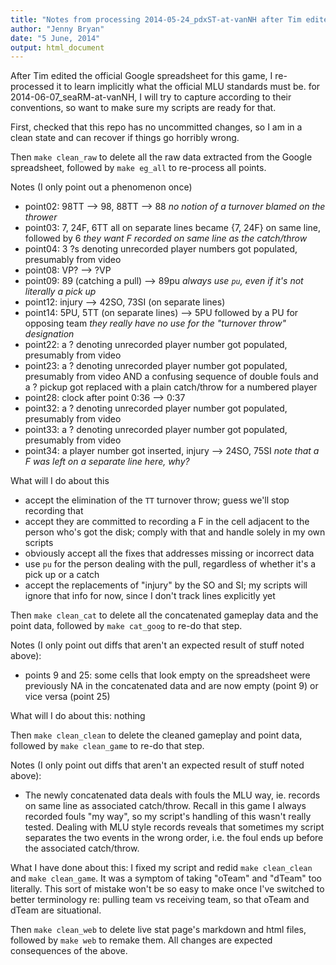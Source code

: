 ```yaml
---
title: "Notes from processing 2014-05-24_pdxST-at-vanNH after Tim edited"
author: "Jenny Bryan"
date: "5 June, 2014"
output: html_document
---
```


After Tim edited the official Google spreadsheet for this game, I re-processed it to learn implicitly what the official MLU standards must be. for 2014-06-07_seaRM-at-vanNH, I will try to capture according to their conventions, so want to make sure my scripts are ready for that.

First, checked that this repo has no uncommitted changes, so I am in a clean state and can recover if things go horribly wrong.

Then `make clean_raw` to delete all the raw data extracted from the Google spreadsheet, followed by `make eg_all` to re-process all points.

Notes (I only point out a phenomenon once)

  * point02: 98TT --> 98, 88TT --> 88 *no notion of a turnover blamed on the thrower*
  * point03: 7, 24F, 6TT all on separate lines became {7, 24F} on same line, followed by 6 *they want F recorded on same line as the catch/throw*
  * point04: 3 ?s denoting unrecorded player numbers got populated, presumably from video
  * point08: VP? --> ?VP
  * point09: 89 (catching a pull) --> 89pu *always use `pu`, even if it's not literally a pick up*
  * point12: injury --> 42SO, 73SI (on separate lines)
  * point14: 5PU, 5TT (on separate lines) --> 5PU followed by a PU for opposing team *they really have no use for the "turnover throw" designation*
  * point22: a ? denoting unrecorded player number got populated, presumably from video
  * point23: a ? denoting unrecorded player number got populated, presumably from video AND a confusing sequence of double fouls and a ? pickup got replaced with a plain catch/throw for a numbered player
  * point28: clock after point 0:36 --> 0:37
  * point32: a ? denoting unrecorded player number got populated, presumably from video
  * point33: a ? denoting unrecorded player number got populated, presumably from video
  * point34: a player number got inserted, injury --> 24SO, 75SI *note that a F was left on a separate line here, why?*

What will I do about this
  
  * accept the elimination of the `TT` turnover throw; guess we'll stop recording that
  * accept they are committed to recording a F in the cell adjacent to the person who's got the disk; comply with that and handle solely in my own scripts
  * obviously accept all the fixes that addresses missing or incorrect data
  * use `pu` for the person dealing with the pull, regardless of whether it's a pick up or a catch
  * accept the replacements of "injury" by the SO and SI; my scripts will ignore that info for now, since I don't track lines explicitly yet

Then `make clean_cat` to delete all the concatenated gameplay data and the point data, followed by `make cat_goog` to re-do that step.

Notes (I only point out diffs that aren't an expected result of stuff noted above):

  * points 9 and 25: some cells that look empty on the spreadsheet were previously   NA in the concatenated data and are now empty (point 9) or vice versa (point 25)

What will I do about this: nothing

Then `make clean_clean` to delete the cleaned gameplay and point data, followed by `make clean_game` to re-do that step.
  
Notes (I only point out diffs that aren't an expected result of stuff noted above):

  * The newly concatenated data deals with fouls the MLU way, ie. records on same line as associated catch/throw. Recall in this game I always recorded fouls "my way", so my script's handling of this wasn't really tested. Dealing with MLU style records reveals that sometimes my script separates the two events in the wrong order, i.e. the foul ends up before the associated catch/throw.
  
What I have done about this: I fixed my script and redid `make clean_clean` and `make clean_game`. It was a symptom of taking "oTeam" and "dTeam" too literally. This sort of mistake won't be so easy to make once I've switched to better terminology re: pulling team vs receiving team, so that oTeam and dTeam are situational.

Then `make clean_web` to delete live stat page's markdown and html files, followed by `make web` to remake them. All changes are expected consequences of the above.